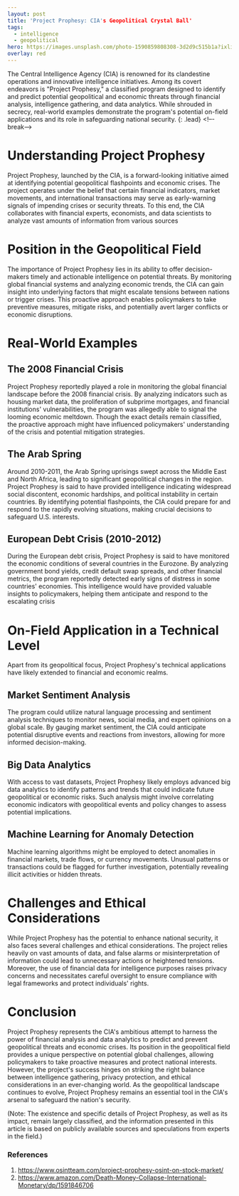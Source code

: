 ```yaml
---
layout: post
title: 'Project Prophesy: CIA's Geopolitical Crystal Ball'
tags:
  - intelligence
  - geopolitical
hero: https://images.unsplash.com/photo-1590859808308-3d2d9c515b1a?ixlib=rb-4.0.3&ixid=M3wxMjA3fDB8MHxwaG90by1wYWdlfHx8fGVufDB8fHx8fA%3D%3D&auto=format&fit=crop&w=1474&q=80
overlay: red
---
```


The Central Intelligence Agency (CIA) is renowned for its clandestine operations and innovative intelligence initiatives. Among its covert endeavors is "Project Prophesy," a classified program designed to identify and predict potential geopolitical and economic threats through financial analysis, intelligence gathering, and data analytics. While shrouded in secrecy, real-world examples demonstrate the program's potential on-field applications and its role in safeguarding national security. {: .lead} <!–-break-–> 

# Understanding Project Prophesy

Project Prophesy, launched by the CIA, is a forward-looking initiative aimed at identifying potential geopolitical flashpoints and economic crises. The project operates under the belief that certain financial indicators, market movements, and international transactions may serve as early-warning signals of impending crises or security threats. To this end, the CIA collaborates with financial experts, economists, and data scientists to analyze vast amounts of information from various sources

# Position in the Geopolitical Field

The importance of Project Prophesy lies in its ability to offer decision-makers timely and actionable intelligence on potential threats. By monitoring global financial systems and analyzing economic trends, the CIA can gain insight into underlying factors that might escalate tensions between nations or trigger crises. This proactive approach enables policymakers to take preventive measures, mitigate risks, and potentially avert larger conflicts or economic disruptions.

# Real-World Examples

## The 2008 Financial Crisis
Project Prophesy reportedly played a role in monitoring the global financial landscape before the 2008 financial crisis. By analyzing indicators such as housing market data, the proliferation of subprime mortgages, and financial institutions' vulnerabilities, the program was allegedly able to signal the looming economic meltdown. Though the exact details remain classified, the proactive approach might have influenced policymakers' understanding of the crisis and potential mitigation strategies.

## The Arab Spring
Around 2010-2011, the Arab Spring uprisings swept across the Middle East and North Africa, leading to significant geopolitical changes in the region. Project Prophesy is said to have provided intelligence indicating widespread social discontent, economic hardships, and political instability in certain countries. By identifying potential flashpoints, the CIA could prepare for and respond to the rapidly evolving situations, making crucial decisions to safeguard U.S. interests.

## European Debt Crisis (2010-2012)
During the European debt crisis, Project Prophesy is said to have monitored the economic conditions of several countries in the Eurozone. By analyzing government bond yields, credit default swap spreads, and other financial metrics, the program reportedly detected early signs of distress in some countries' economies. This intelligence would have provided valuable insights to policymakers, helping them anticipate and respond to the escalating crisis

# On-Field Application in a Technical Level
Apart from its geopolitical focus, Project Prophesy's technical applications have likely extended to financial and economic realms.
## Market Sentiment Analysis
The program could utilize natural language processing and sentiment analysis techniques to monitor news, social media, and expert opinions on a global scale. By gauging market sentiment, the CIA could anticipate potential disruptive events and reactions from investors, allowing for more informed decision-making.
## Big Data Analytics
With access to vast datasets, Project Prophesy likely employs advanced big data analytics to identify patterns and trends that could indicate future geopolitical or economic risks. Such analysis might involve correlating economic indicators with geopolitical events and policy changes to assess potential implications.
## Machine Learning for Anomaly Detection
Machine learning algorithms might be employed to detect anomalies in financial markets, trade flows, or currency movements. Unusual patterns or transactions could be flagged for further investigation, potentially revealing illicit activities or hidden threats.
# Challenges and Ethical Considerations
While Project Prophesy has the potential to enhance national security, it also faces several challenges and ethical considerations. The project relies heavily on vast amounts of data, and false alarms or misinterpretation of information could lead to unnecessary actions or heightened tensions. Moreover, the use of financial data for intelligence purposes raises privacy concerns and necessitates careful oversight to ensure compliance with legal frameworks and protect individuals' rights.

# Conclusion
Project Prophesy represents the CIA's ambitious attempt to harness the power of financial analysis and data analytics to predict and prevent geopolitical threats and economic crises. Its position in the geopolitical field provides a unique perspective on potential global challenges, allowing policymakers to take proactive measures and protect national interests. However, the project's success hinges on striking the right balance between intelligence gathering, privacy protection, and ethical considerations in an ever-changing world. As the geopolitical landscape continues to evolve, Project Prophesy remains an essential tool in the CIA's arsenal to safeguard the nation's security.

(Note: The existence and specific details of Project Prophesy, as well as its impact, remain largely classified, and the information presented in this article is based on publicly available sources and speculations from experts in the field.)

### References
1. https://www.osintteam.com/project-prophesy-osint-on-stock-market/
2. https://www.amazon.com/Death-Money-Collapse-International-Monetary/dp/1591846706